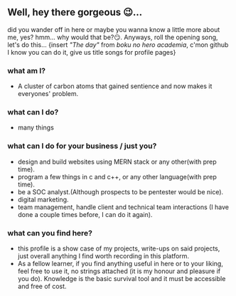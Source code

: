 ## Well, hey there gorgeous 😉...
did you wander off in here or maybe you wanna know a little more about me, yes? hmm... why would that be?😏. Anyways, roll the opening song, let's do this...
{insert _"The day"_ from _boku no hero academia_, c'mon github I know you can do it, give us title songs for profile pages}

### what am I?
- A cluster of carbon atoms that gained sentience and now makes it everyones' problem.

### what can I do?
- many things

### what can I do for your business / just you?
- design and build websites using MERN stack or any other(with prep time).
- program a few things in c and c++, or any other language(with prep time).
- be a SOC analyst.(Although prospects to be pentester would be nice).
- digital marketing.
- team management, handle client and technical team interactions (I have done a couple times before, I can do it again).

### what can you find here?
- this profile is a show case of my projects, write-ups on said projects, just overall anything I find worth recording in this platform.
- As a fellow learner, if you find anything useful in here or to your liking, feel free to use it, no strings attached (it is my honour and pleasure if you do). Knowledge is the basic survival tool and it must be accessible and free of cost.
